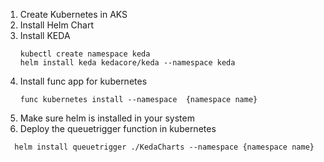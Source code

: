 1. Create Kubernetes in AKS
2. Install Helm Chart
3. Install KEDA
   ```
   kubectl create namespace keda
   helm install keda kedacore/keda --namespace keda
   ```
4. Install func app for kubernetes
   ```
   func kubernetes install --namespace  {namespace name}
   ```
5. Make sure helm is installed in your system
6.  Deploy the queuetrigger function in kubernetes
   ```
     helm install queuetrigger ./KedaCharts --namespace {namespace name}
   ```


